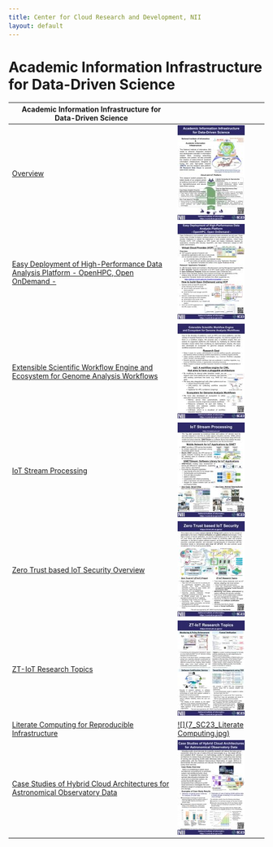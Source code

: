 ```yaml
---
title: Center for Cloud Research and Development, NII
layout: default
---
```

# Academic Information Infrastructure for Data-Driven Science

|Academic Information Infrastructure for Data-Driven Science||
|---|---|
[Overview](https://ccrd.nii.ac.jp/sc23/Overview/1_Overview.htm)|[![](1_Overview.jpg)](https://ccrd.nii.ac.jp/sc23/Overview/1_Overview.htm)|
[Easy Deployment of High-Performance Data Analysis Platform  - OpenHPC, Open OnDemand -](https://ccrd.nii.ac.jp/sc23/VCP/2_vcp.htm)|[![](2_SC23_vcp.jpg)](https://ccrd.nii.ac.jp/sc23/VCP/2_vcp.htm)|
[Extensible Scientific Workflow Engine and Ecosystem for Genome Analysis Workflows](https://ccrd.nii.ac.jp/sc23/EP3/3_ep3.htm)|[![](3_SC23_ep3-a4.jpg)](https://ccrd.nii.ac.jp/sc23/EP3/3_ep3.htm)|
[IoT Stream Processing](https://ccrd.nii.ac.jp/sc23/SINETStream/4_SINETStream.htm)|[![](4_SC23_SINETStream-A4.jpg)](https://ccrd.nii.ac.jp/sc23/SINETStream/4_SINETStream.htm)|
[Zero Trust based IoT Security Overview](https://ccrd.nii.ac.jp/sc23/ZTIoT1/5_ZTIoT1.htm)|[![](5_SC23_panel_zt-iot_overview.jpg)](https://ccrd.nii.ac.jp/sc23/ZTIoT1/5_ZTIoT1.htm)|
[ZT-IoT Research Topics](https://ccrd.nii.ac.jp/sc23/ZTIoT2/6_ZTIoT2.htm)|[![](6_SC23_panel_zt-iot_topics.jpg)](https://ccrd.nii.ac.jp/sc23/ZTIoT2/6_ZTIoT2.htm)|
[Literate Computing for Reproducible Infrastructure](https://ccrd.nii.ac.jp/sc23/Literate/7_Literate.htm)|[![](7_SC23_Literate Computing.jpg)](https://ccrd.nii.ac.jp/sc23/Literate/7_Literate.htm)|
[Case Studies of Hybrid Cloud Architectures for Astronomical Observatory Data](https://ccrd.nii.ac.jp/sc23/NAOJ/8_PoC.htm)|[![](8_PoC.jpg)](https://ccrd.nii.ac.jp/sc23/NAOJ/8_PoC.htm)|
